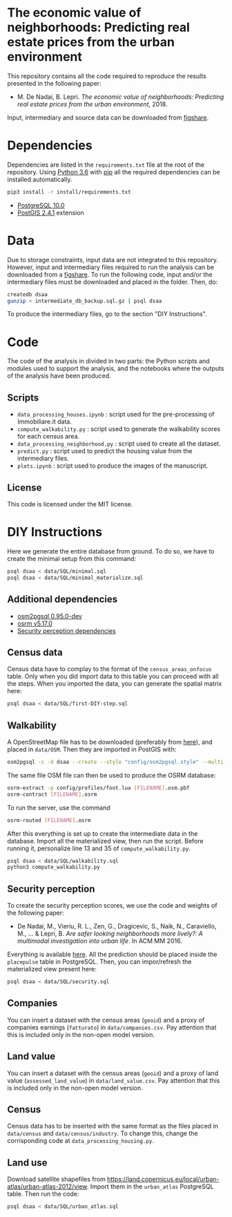 # The economic value of neighborhoods: Predicting real estate prices from the urban environment

This repository contains all the code required to reproduce the results presented in the following paper:

* M. De Nadai, B. Lepri. *The economic value of neighborhoods: Predicting real estate prices from the urban environment*, 2018.

Input, intermediary and source data can be downloaded from [figshare](https://doi.org/10.6084/m9.figshare.6934970).

# Dependencies

Dependencies are listed in the `requirements.txt` file at the root of the repository. Using [Python 3.6](https://www.python.org/downloads/) with [pip](https://pip.pypa.io/en/stable/installing/) all the required dependencies can be installed automatically.

``` sh
pip3 install -r install/requirements.txt
```

* [PostgreSQL 10.0](https://www.postgresql.org/) 
* [PostGIS 2.4.1](https://postgis.net) extension

# Data

Due to storage constraints, input data are not integrated to this repository. However, input and intermediary files required to run the analysis can be downloaded from a [figshare](https://doi.org/10.6084/m9.figshare.6934970). To run the following code, input and/or the intermediary files must be downloaded and placed in the folder. 
Then, do:

``` sh
createdb dsaa
gunzip < intermediate_db_backup.sql.gz | psql dsaa
```

To produce the intermediary files, go to the section "DIY Instructions".

# Code

The code of the analysis in divided in two parts: the Python scripts and modules used to support the analysis, and the notebooks where the outputs of the analysis have been produced.

## Scripts

* `data_processing_houses.ipynb` : script used for the pre-processing of Immobiliare.it data.
* `compute_walkability.py` : script used to generate the walkability scores for each census area.
* `data_processing_neighborhood.py` : script used to create all the dataset.
* `predict.py` : script used to predict the housing value from the intermediary files.
* `plots.ipynb` : script used to produce the images of the manuscript.


## License
This code is licensed under the MIT license. 


# DIY Instructions

Here we generate the entire database from ground. To do so, we have to create the minimal setup from this command:

``` sh
psql dsaa < data/SQL/minimal.sql
psql dsaa < data/SQL/minimal_materialize.sql
```

## Additional dependencies
* [osm2pgsql 0.95.0-dev](https://github.com/openstreetmap/osm2pgsql)
* [osrm v5.17.0](http://project-osrm.org/)
* [Security perception dependencies](https://github.com/denadai2/google_street_view_deep_neural)

## Census data
Census data have to complay to the format of the `census_areas_onfocus` table. Only when you did import data to this table you can proceed with all the steps. When you imported the data, you can generate the spatial matrix here:

``` sh
psql dsaa < data/SQL/first-DIY-step.sql
```


## Walkability
A OpenStreetMap file has to be downloaded (preferably from [here](https://wiki.openstreetmap.org/wiki/Planet.osm)), and placed in `data/OSM`. Then they are imported in PostGIS with:

``` sh
osm2pgsql -c -d dsaa --create --style "config/osm2pgsql.style" --multi-geometry --number-processes 5 --latlong -C 30000 [FILENAME].osm.pbf
```

The same file OSM file can then be used to produce the OSRM database:

``` sh
osrm-extract -p config/profiles/foot.lua [FILENAME].osm.pbf
osrm-contract [FILENAME].osrm
```

To run the server, use the command

``` sh
osrm-routed [FILENAME].osrm
```

After this everything is set up to create the intermediate data in the database. Import all the materialized view, then run the script. Before running it, personalize line 13 and 35 of `compute_walkability.py`.

``` sh
psql dsaa < data/SQL/walkability.sql
python3 compute_walkability.py
```

## Security perception
To create the security perception scores, we use the code and weights of the following paper:

* De Nadai, M., Vieriu, R. L., Zen, G., Dragicevic, S., Naik, N., Caraviello, M., ... & Lepri, B. *Are safer looking neighborhoods more lively?: A multimodal investigation into urban life*. In ACM MM 2016.

Everything is available [here](https://github.com/denadai2/google_street_view_deep_neural). All the prediction should be placed inside the `placepulse` table in PostgreSQL. Then, you can impor/refresh the materialized view present here:

``` sh
psql dsaa < data/SQL/security.sql
```

## Companies
You can insert a dataset with the census areas (`geoid`) and a proxy of companies earnings (`fatturato`) in `data/companies.csv`. Pay attention that this is included only in the non-open model version.

## Land value
You can insert a dataset with the census areas (`geoid`) and a proxy of land value (`assessed_land_value`) in `data/land_value.csv`. Pay attention that this is included only in the non-open model version.

## Census
Census data has to be inserted with the same format as the files placed in `data/census` and `data/census/industry`. To change this, change the corrisponding code at `data_processing_housing.py`.

## Land use
Download satellite shapefiles from https://land.copernicus.eu/local/urban-atlas/urban-atlas-2012/view. Import them in the `urban_atlas` PostgreSQL table. Then run the code:

``` sh
psql dsaa < data/SQL/urban_atlas.sql
```
